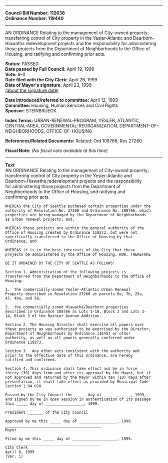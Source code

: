 * * * * *  
  
**Council Bill Number: [](#h0)[](#h2)112638**   
**Ordinance Number: 119440**  
  
* * * * *  
  
AN ORDINANCE Relating to the management of City-owned property; transferring control of City property in the Yesler-Atlantic and Dearborn-Hiawatha redevelopment projects and the responsibility for administering those projects from the Department of Neighborhoods to the Office of Housing, and ratifying and confirming prior acts.  
  
**Status:** PASSED   
**Date passed by Full Council:** April 19, 1999   
**Vote:** 9-0   
**Date filed with the City Clerk:** April 26, 1999   
**Date of Mayor's signature:** April 23, 1999   
[(about the signature date)](/~public/approvaldate.htm)   
  
  
**Date introduced/referred to committee:** April 12, 1999   
**Committee:** Housing, Human Services and Civil Rights   
**Sponsor:** STEINBRUECK   
  
**Index Terms:** URBAN-RENEWAL-PROGRAM, YESLER, ATLANTIC, CENTRAL-AREA, GOVERNMENTAL-REORGANIZATION, DEPARTMENT-OF-NEIGHBORHOODS, OFFICE-OF-HOUSING  
  
**References/Related Documents:** Related: Ord 108766, Res 27260  
  
**Fiscal Note:** *(No fiscal note available at this time)*  
  
* * * * *  
  
**Text**  
    AN ORDINANCE Relating to the management of City-owned property;  
    transferring control of City property in the Yesler-Atlantic and  
    Dearborn-Hiawatha redevelopment projects and the responsibility  
    for administering those projects from the Department of  
    Neighborhoods to the Office of Housing, and ratifying and  
    confirming prior acts.  
  
    WHEREAS the City of Seattle puchased certain properties under the  
    authority of Resolution No. 27260 and Ordinance No. 108766, which  
    properties are being managed by the Department of Neighborhoods  
    as urban renewal projects; and,  
  
    WHEREAS these projects are within the general authority of the  
    Office of Housing created by Ordinance 119273, but were not  
    specifically transferred to the Office of Housing by that  
    Ordinance; and  
  
    WHEREAS it is in the best interests of the City that these  
    projects be administered by the Office of Housing, NOW, THEREFORE  
  
    BE IT ORDAINED BY THE CITY OF SEATTLE AS FOLLOWS:  
  
    Section 1. Administration of the following projects is  
    transferred from the Department of Neighborhoods to the Office of  
    Housing:  
  
    1.  the commercially-zoned Yesler-Atlantic Urban Renewal  
    Property described in Resolution 27260 as parcels 6a, 7b, 25a,  
    47, 49a, and 56;  
  
    2.  the commercially-zoned Hiawatha/Dearborn properties  
    described in Ordinance 108766 as Lots 1-10, Block 2 and Lots 3-  
    14, Block 3 of the Rainier Avenue Addition.  
  
    Section 2. The Housing Director shall exercise all powers over  
    these projects as was authorized to be exercised by the Director,  
    Department of Neighborhoods by Ordinance 116457 or other  
    authority, as well as all powers generally conferred under  
    Ordinance 119273.  
  
    Section 3.  Any other acts consistent with the authority and  
    prior to the effective date of this ordinance, are hereby  
    ratified and confirmed.  
  
    Section 4. This ordinance shall take effect and be in force  
    thirty (30) days from and after its approval by the Mayor, but if  
    not approved and returned by the Mayor within ten (10) days after  
    presentation, it shall take effect as provided by Municipal Code  
    Section 1.04.020.  
  
    Passed by the City Council the _____ day of ____________, 1999,  
    and signed by me in open session in authentication of its passage  
    this _____ day of _________________, 1999.  
    _____________________________________  
    President _______ of the City Council  
  
    Approved by me this _____ day of _________________, 1999.  
    ___________________________________________  
    Mayor  
  
    Filed by me this _____ day of ____________________, 1999.  
    ___________________________________________  
    City Clerk  
    April 8, 1999  
    (Ver. 1)  
